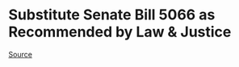 # Substitute Senate Bill 5066 as Recommended by Law & Justice

[Source](http://lawfilesext.leg.wa.gov/biennium/2021-22/Xml/Bills/Senate%20Bills/5066-S.xml)